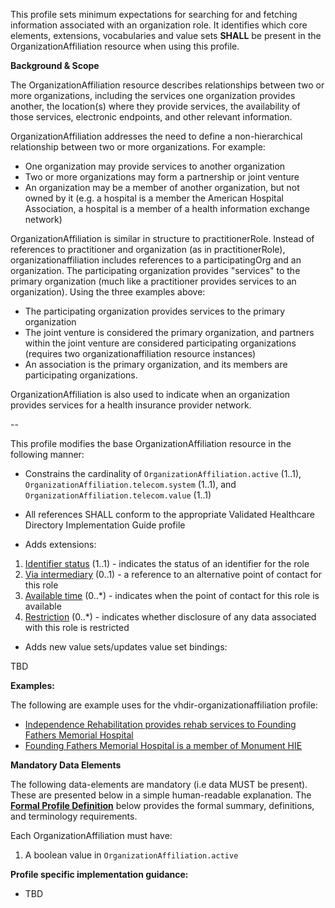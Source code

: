 This profile sets minimum expectations for searching for and fetching information associated with an organization role. It identifies which core elements, extensions, vocabularies and value sets **SHALL** be present in the OrganizationAffiliation resource when using this profile.

**Background & Scope**

The OrganizationAffiliation resource describes relationships between two or more organizations, including the services one organization provides another, the location(s) where they provide services, the availability of those services, electronic endpoints, and other relevant information.

OrganizationAffiliation addresses the need to define a non-hierarchical relationship between two or more organizations. For example:
*  One organization may provide services to another organization
*  Two or more organizations may form a partnership or joint venture
*  An organization may be a member of another organization, but not owned by it (e.g. a hospital is a member the American Hospital Association, a hospital is a member of a health information exchange network)

OrganizationAffiliation is similar in structure to practitionerRole. Instead of references to practitioner and organization (as in practitionerRole), organizationaffiliation includes references to a participatingOrg and an organization. The participating organization provides "services" to the primary organization (much like a practitioner provides services to an organization). Using the three examples above:
*  The participating organization provides services to the primary organization
*  The joint venture is considered the primary organization, and partners within the joint venture are considered participating organizations (requires two organizationaffiliation resource instances)
*  An association is the primary organization, and its members are participating organizations.

OrganizationAffiliation is also used to indicate when an organization provides services for a health insurance provider network.

--

This profile modifies the base OrganizationAffiliation resource in the following manner:

*  Constrains the cardinality of `OrganizationAffiliation.active` (1..1), `OrganizationAffiliation.telecom.system` (1..1), and `OrganizationAffiliation.telecom.value` (1..1)

*  All references SHALL conform to the appropriate Validated Healthcare Directory Implementation Guide profile

*  Adds extensions:

1.  [Identifier status](StructureDefinition-identifier-status.html) (1..1) - indicates the status of an identifier for the role
1.  [Via intermediary](StructureDefinition-contactpoint-viaintermediary.html) (0..1) - a reference to an alternative point of contact for this role
1.  [Available time](StructureDefinition-contactpoint-availabletime.html) (0..*) - indicates when the point of contact for this role is available
1.  [Restriction](StructureDefinition-usage-restriction.html) (0..*) - indicates whether disclosure of any data associated with this role is restricted

*  Adds new value sets/updates value set bindings:

TBD

**Examples:**

The following are example uses for the vhdir-organizationaffiliation profile:

-  [Independence Rehabilitation provides rehab services to Founding Fathers Memorial Hospital](OrganizationAffiliation-orgrole1.html)
-  [Founding Fathers Memorial Hospital is a member of Monument HIE](OrganizationAffiliation-orgrole2.html)


**Mandatory Data Elements**

The following data-elements are mandatory (i.e data MUST be present). These are presented below in a simple human-readable explanation. The [**Formal Profile Definition**](#profile) below provides the  formal summary, definitions, and  terminology requirements.  

Each OrganizationAffiliation must have:

1.  A boolean value in `OrganizationAffiliation.active`


**Profile specific implementation guidance:**

- TBD